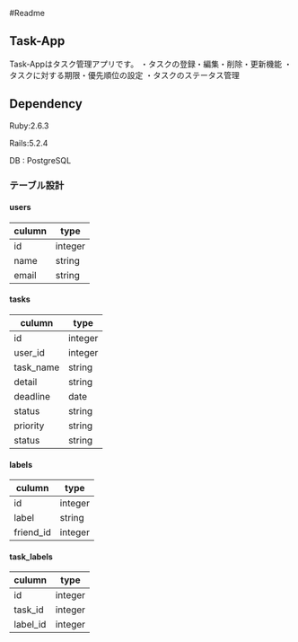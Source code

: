 #Readme

## Task-App

Task-Appはタスク管理アプリです。
・タスクの登録・編集・削除・更新機能
・タスクに対する期限・優先順位の設定
・タスクのステータス管理

## Dependency
Ruby:2.6.3

Rails:5.2.4

DB : PostgreSQL

### テーブル設計

#### users
|culumn  |type  |
|---|---|
|id  |integer  |
|name |string  |
|email |string  |

#### tasks
|culumn  |type  |
|---|---|
|id  |integer  |
|user_id  |integer  |
|task_name |string  |
|detail |string  |
|deadline  |date |
|status  |string  |
|priority  |string  |
|status  |string  |

#### labels
|culumn  |type  |
|---|---|
|id  |integer  |
|label |string  |
|friend_id |integer  |

#### task_labels
|culumn  |type  |
|---|---|
|id  |integer  |
|task_id |integer  |
|label_id |integer  |





